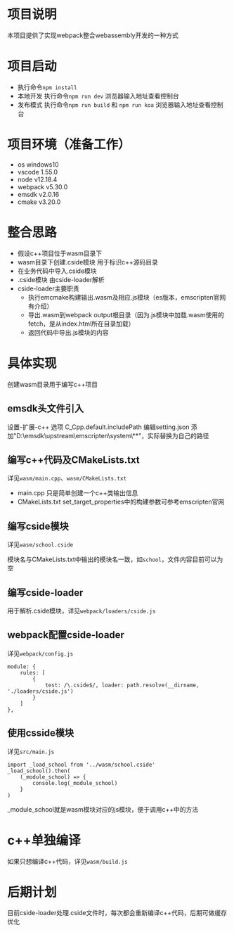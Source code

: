 # 项目说明
本项目提供了实现webpack整合webassembly开发的一种方式

# 项目启动
- 执行命令`npm install`
- 本地开发 执行命令`npm run dev` 浏览器输入地址查看控制台
- 发布模式 执行命令`npm run build` 和 `npm run koa` 浏览器输入地址查看控制台

# 项目环境（准备工作）
- os windows10
- vscode 1.55.0
- node v12.18.4
- webpack v5.30.0
- emsdk  v2.0.16
- cmake v3.20.0

# 整合思路
- 假设c++项目位于wasm目录下
- wasm目录下创建.cside模块 用于标识c++源码目录
- 在业务代码中导入.cside模块
- .cside模块 由cside-loader解析
- cside-loader主要职责
    - 执行emcmake构建输出.wasm及相应.js模块（es版本，emscripten官网有介绍）
    - 导出.wasm到webpack output根目录（因为.js模块中加载.wasm使用的fetch，是从index.html所在目录加载）
    - 返回代码中导出.js模块的内容

# 具体实现
创建wasm目录用于编写c++项目
## emsdk头文件引入
设置-扩展-c++ 选项 C_Cpp.default.includePath 编辑setting.json 添加"D:\\emsdk\\upstream\\emscripten\\system\\**"，实际替换为自己的路径
## 编写c++代码及CMakeLists.txt
详见`wasm/main.cpp`、`wasm/CMakeLists.txt`
- main.cpp 只是简单创建一个c++类输出信息
- CMakeLists.txt set_target_properties中的构建参数可参考emscripten官网
## 编写cside模块
详见`wasm/school.cside`

模块名与CMakeLists.txt中输出的模块名一致，如`school`，文件内容目前可以为空

## 编写cside-loader
用于解析.cside模块，详见`webpack/loaders/cside.js`

## webpack配置cside-loader
详见`webpack/config.js`
```
module: {
    rules: [
        {
            test: /\.cside$/, loader: path.resolve(__dirname, './loaders/cside.js')
        }
    ]
},
```
## 使用csside模块
详见`src/main.js`
```
import _load_school from '../wasm/school.cside'
_load_school().then(
    (_module_school) => {
        console.log(_module_school)
    }
)
```
_module_school就是wasm模块对应的js模块，便于调用c++中的方法

# c++单独编译
如果只想编译c++代码，详见`wasm/build.js`

# 后期计划
目前cside-loader处理.cside文件时，每次都会重新编译c++代码，后期可做缓存优化


